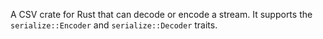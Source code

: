 A CSV crate for Rust that can decode or encode a stream. It supports the 
`serialize::Encoder` and `serialize::Decoder` traits.

